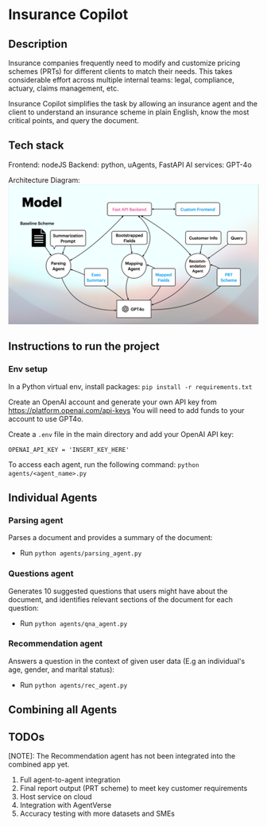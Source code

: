 # Insurance Copilot


## Description
Insurance companies frequently need to modify and customize pricing schemes (PRTs) for different clients to match their needs.
This takes considerable effort across multiple internal teams: legal, compliance, actuary, claims management, etc.

Insurance Copilot simplifies the task by allowing an insurance agent and the client to understand an insurance scheme in plain English, know the most critical points, and query the document.


## Tech stack
Frontend: nodeJS
Backend: python, uAgents, FastAPI
AI services: GPT-4o

Architecture Diagram:
![Architecture Diagram](images/archi_diagram.jpeg?raw=true)

## Instructions to run the project

### Env setup

In a Python virtual env, install packages:
`pip install -r requirements.txt`

Create an OpenAI account and generate your own API key from https://platform.openai.com/api-keys
You will need to add funds to your account to use GPT4o.

Create a `.env` file in the main directory and add your OpenAI API key:
```
OPENAI_API_KEY = 'INSERT_KEY_HERE'
```

To access each agent, run the following command:
`python agents/<agent_name>.py`

## Individual Agents
### Parsing agent
Parses a document and provides a summary of the document:
- Run `python agents/parsing_agent.py`

### Questions agent
Generates 10 suggested questions that users might have about the document, and identifies relevant sections of the document for each question:
- Run `python agents/qna_agent.py`

### Recommendation agent
Answers a question in the context of given user data (E.g an individual's age, gender, and marital status):
- Run `python agents/rec_agent.py`

## Combining all Agents
<Insert run instructions here>


## TODOs
[NOTE]: The Recommendation agent has not been integrated into the combined app yet.

1. Full agent-to-agent integration
2. Final report output (PRT scheme) to meet key customer requirements
3. Host service on cloud
4. Integration with AgentVerse
5. Accuracy testing with more datasets and SMEs